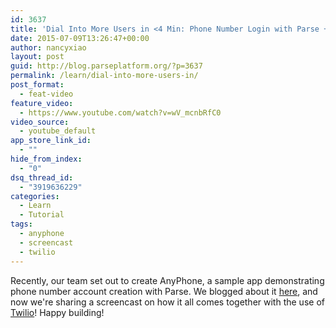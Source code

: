 ```yaml
---
id: 3637
title: 'Dial Into More Users in <4 Min: Phone Number Login with Parse + Twilio'
date: 2015-07-09T13:26:47+00:00
author: nancyxiao
layout: post
guid: http://blog.parseplatform.org/?p=3637
permalink: /learn/dial-into-more-users-in/
post_format:
  - feat-video
feature_video:
  - https://www.youtube.com/watch?v=wV_mcnbRfC0
video_source:
  - youtube_default
app_store_link_id:
  - ""
hide_from_index:
  - "0"
dsq_thread_id:
  - "3919636229"
categories:
  - Learn
  - Tutorial
tags:
  - anyphone
  - screencast
  - twilio
---
```

Recently, our team set out to create AnyPhone, a sample app demonstrating phone number account creation with Parse. We blogged about it [here](http://blog.parseplatform.org/announcements/phone-based-login-can-you-dig-it/), and now we're sharing a screencast on how it all comes together with the use of <a href="http://twilio.com" target="_blank">Twilio</a>! Happy building!
